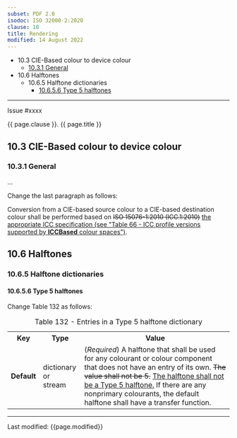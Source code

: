 ```yaml
---
subset: PDF 2.0
isodoc: ISO 32000-2:2020
clause: 10
title: Rendering
modified: 14 August 2022
---
```


<ul class="noprint">
    <li>10.3 CIE-Based colour to device colour
     <ul>
      <li><a href="#H10.3.1">10.3.1 General</a>
      </li>
     </ul>
    </li>
    <li>10.6 Halftones
     <ul>
      <li>10.6.5 Halftone dictionaries
       <ul>
        <li><a href="#H10.6.5.6">10.6.5.6 Type 5 halftones</a>
        </li>
       </ul>
      </li>
     </ul>
    </li>
</ul>
<hr>

<link rel="stylesheet" href="../assets/iso-style.css">
<div class="isostyle">
<div class="fixedpopup" id="issuelink">
    Issue #xxxx
</div>

<p class="fake-h1">{{ page.clause }}. {{ page.title }}</p>

<h2 id="H10.3">10.3 CIE-Based colour to device colour</h2>

<h3 id="H10.3.1">10.3.1 General</h3>

<p>...</p>

<p class="location">Change the last paragraph as follows:</p>

<p>
Conversion from a CIE-based source colour to a CIE-based destination colour shall be performed based on <del onMouseEnter="mouseEnter(this)" data-issue="181" data-iso="submitted">ISO 15076-1:2010 (ICC.1:2010)</del>
<ins onMouseEnter="mouseEnter(this)" data-issue="181" data-iso="submitted">the appropriate ICC specification (see "Table 66 - ICC profile versions supported by <b>ICCBased</b> colour spaces")</ins>.
</p>


<h2 id="H10.6">10.6 Halftones</h2>

<h3 id="H10.6.5">10.6.5 Halftone dictionaries</h3>

<h4 id="H10.6.5.6">10.6.5.6 Type 5 halftones</h4>

<p class="location">Change Table 132 as follows:</p>

<table>
  <caption id="Table132">Table 132 - Entries in a Type 5 halftone dictionary</caption>
  <tr>
    <th>Key</th>
    <th>Type</th>
    <th>Value</th>
  </tr>
  <tr>
    <td><b>Default</b></td>
    <td>dictionary or<br/>stream</td>
    <td>
    (<i>Required</i>) A halftone that shall be used for any colourant or colour component that does not have an entry of its own.
    <del onMouseEnter="mouseEnter(this)" data-issue="12" data-iso="approved">The value shall not be 5.</del>
    <ins onMouseEnter="mouseEnter(this)" data-issue="12" data-iso="approved">The halftone shall not be a Type 5 halftone.</ins>
    If there are any nonprimary colourants, the default halftone shall have a transfer function.
    </td>
  </tr>
</table>


</div>


<hr>
<p class="footnote">Last modified: {{page.modified}}</p>
